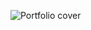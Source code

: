 ![Portfolio cover](https://user-images.githubusercontent.com/33349469/193905652-2de38ec2-6d16-42e4-9714-2f1facce41a3.png)

